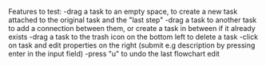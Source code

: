 Features to test:
    -drag a task to an empty space, to create a new task attached to the original task and the "last step"
    -drag a task to another task to add a connection between them, or create a task in between if it already exists
    -drag a task to the trash icon on the bottom left to delete a task
    -click on task and edit properties on the right (submit e.g description by pressing enter in the input field)
    -press "u" to undo the last flowchart edit